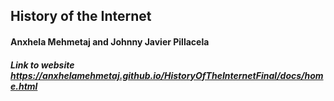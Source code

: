 ## History of the Internet
#### Anxhela Mehmetaj and Johnny Javier Pillacela
##### Link to website https://anxhelamehmetaj.github.io/HistoryOfTheInternetFinal/docs/home.html